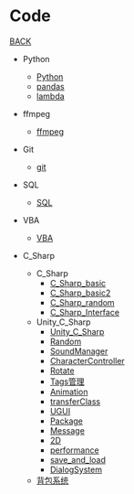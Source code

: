 # Code

[BACK](https://8ku.github.io/note_other)

- Python
  - [Python](https://8ku.github.io/note_other/Code/Python/Python)
  - [pandas](https://8ku.github.io/note_other/Code/Python/pandas)
  - [lambda](https://8ku.github.io/note_other/Code/Python/lambda)
  
- ffmpeg
  
  - [ffmpeg](https://8ku.github.io/note_other/Code/ffmpeg/ffmpeg)
  
- Git

  - [git](https://8ku.github.io/note_other/Code/Git/git)

- SQL
  
  - [SQL](https://8ku.github.io/note_other/Code/SQL/SQL)
  
- VBA

  - [VBA](https://8ku.github.io/note_other/Code/VBA/vba)

- C_Sharp
  
  - C_Sharp
    - [C_Sharp_basic](https://8ku.github.io/note_other/Code/C_Sharp/C_Sharp/C_Sharp_basic)
    - [C_Sharp_basic2](https://8ku.github.io/note_other/Code/C_Sharp/C_Sharp/C_Sharp_basic2)
    - [C_Sharp_random](https://8ku.github.io/note_other/Code/C_Sharp/C_Sharp/C_Sharp_random)
    - [C_Sharp_Interface](https://8ku.github.io/note_other/Code/C_Sharp/C_Sharp/C_Sharp_Interface)
  - Unity_C_Sharp
    - [Unity_C_Sharp](https://8ku.github.io/note_other/Code/C_Sharp/Unity_C_Sharp/Unity_C_Sharp)
    - [Random](https://8ku.github.io/note_other/Code/C_Sharp/Unity_C_Sharp/random)
    - [SoundManager](https://8ku.github.io/note_other/Code/C_Sharp/Unity_C_Sharp/SoundManager)
    - [CharacterController](https://8ku.github.io/note_other/Code/C_Sharp/Unity_C_Sharp/CharacterController)
    - [Rotate](https://8ku.github.io/note_other/Code/C_Sharp/Unity_C_Sharp/rotate)
    - [Tags管理](https://8ku.github.io/note_other/Code/C_Sharp/Unity_C_Sharp/Tags)
    - [Animation](https://8ku.github.io/note_other/Code/C_Sharp/Unity_C_Sharp/animation)
    - [transferClass](https://8ku.github.io/note_other/Code/C_Sharp/Unity_C_Sharp/transferClass)
    - [UGUI](https://8ku.github.io/note_other/Code/C_Sharp/Unity_C_Sharp/UGUI)
    - [Package](https://8ku.github.io/note_other/Code/C_Sharp/Unity_C_Sharp/package)
    - [Message](https://8ku.github.io/note_other/Code/C_Sharp/Unity_C_Sharp/message)
    - [2D](https://8ku.github.io/note_other/Code/C_Sharp/Unity_C_Sharp/2D)
    - [performance](https://8ku.github.io/note_other/Code/C_Sharp/Unity_C_Sharp/performance)
    - [save_and_load](https://8ku.github.io/note_other/Code/C_Sharp/Unity_C_Sharp/saveAndLoad)
    - [DialogSystem](https://8ku.github.io/note_other/Code/C_Sharp/Unity_C_Sharp/DialogSystem)
  - [背包系统](https://8ku.github.io/note_other/Code/C_Sharp/Unity_C_Sharp/InventorySystem)
    
    

